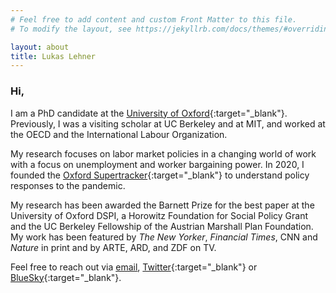 ```yaml
---
# Feel free to add content and custom Front Matter to this file.
# To modify the layout, see https://jekyllrb.com/docs/themes/#overriding-theme-defaults

layout: about
title: Lukas Lehner
---
```


### Hi,

I am a PhD candidate at the [University of Oxford](https://www.spi.ox.ac.uk/people/lukas-lehner#/){:target="_blank"}. Previously, I was a visiting scholar at UC Berkeley and at MIT, and worked at the OECD and the International Labour Organization.

My research focuses on labor market policies in a changing world of work with a focus on unemployment and worker bargaining power. In 2020, I founded the [Oxford Supertracker](https://supertracker.spi.ox.ac.uk/){:target="_blank"} to understand policy responses to the pandemic.

My research has been awarded the Barnett Prize for the best paper at the University of Oxford DSPI, a Horowitz Foundation for Social Policy Grant and the UC Berkeley Fellowship of the Austrian Marshall Plan Foundation. My work has been featured by *The New Yorker*, *Financial Times*, CNN and *Nature* in print and by ARTE, ARD, and ZDF on TV.

Feel free to reach out via [email](mailto:lukas.lehner@spi.ox.ac.uk), [Twitter](https://twitter.com/LukasLehner_){:target="_blank"} or [BlueSky](https://bsky.app/profile/lukaslehner.bsky.social){:target="_blank"}.